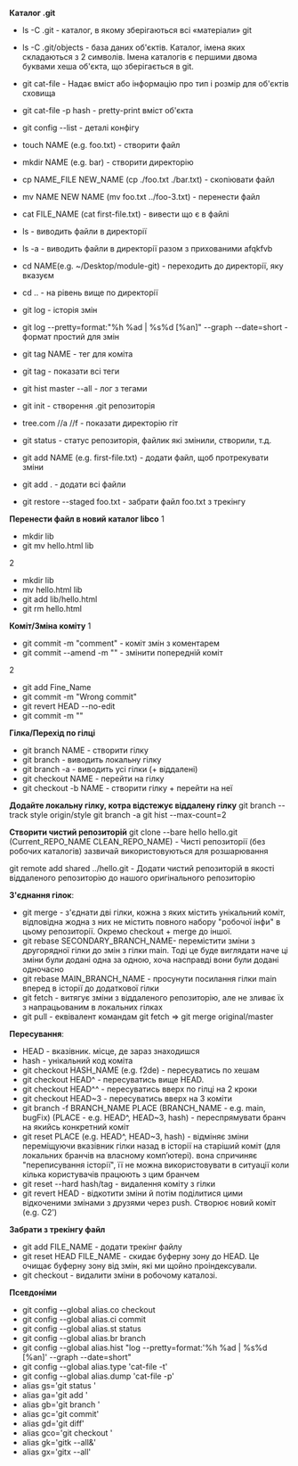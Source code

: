 **Каталог .git**
* ls -C .git - каталог, в якому зберігаються всі «матеріали» git
* ls -C .git/objects - база даних об'єктів. Каталог, імена яких складаються з 2 символів. Імена каталогів є першими двома буквами хеша об'єкта, що зберігається в git.
* git cat-file - Надає вміст або інформацію про тип і розмір для об'єктів сховища
* git cat-file -p hash - pretty-print вміст об'єкта

* git config --list - деталі конфігу
* touch NAME (e.g. foo.txt) - створити файл
* mkdir NAME (e.g. bar) - створити директорію
* cp NAME_FILE NEW_NAME (cp ./foo.txt ./bar.txt) - скопіювати файл
* mv NAME NEW NAME (mv foo.txt ../foo-3.txt) - перенести файл
* cat FILE_NAME (cat first-file.txt) - вивести що є в файлі
* ls - виводить файли в директорії
* ls -a - виводить файли в директорії разом з прихованими afqkfvb
* cd NAME(e.g. ~/Desktop/module-git) - переходить до директорії, яку вказуєм
* cd .. - на рівень вище по директорії

* git log - історія змін
* git log --pretty=format:"%h %ad | %s%d [%an]" --graph --date=short - формат простий для змін

* git tag NAME - тег для коміта
* git tag - показати всі теги
* git hist master --all - лог з тегами

* git init - створення .git репозиторія
* tree.com //a //f - показати директорію гіт
* git status - статус репозиторія, файлик які змінили, створили, т.д.

* git add NAME (e.g. first-file.txt) - додати файл, щоб протрекувати зміни
* git add . - додати всі файли
* git restore --staged foo.txt - забрати файл foo.txt з трекінгу

**Перенести файл в новий каталог libco**
1
* mkdir lib
* git mv hello.html lib

2
* mkdir lib
* mv hello.html lib
* git add lib/hello.html
* git rm hello.html

**Коміт/Зміна коміту**
1
* git commit -m "comment" - коміт змін з коментарем
* git commit --amend -m "" - змінити попередній коміт

2
* git add Fine_Name
* git commit -m "Wrong commit"
* git revert HEAD --no-edit
* git commit -m ""

**Гілка/Перехід по гілці**
* git branch NAME - створити гілку
* git branch - виводить локальну гілку
* git branch -a - виводить усі гілки (+ віддалені)
* git checkout NAME - перейти на гілку
* git checkout -b NAME - створити гілку + перейти на неї

**Додайте локальну гілку, котра відстежує віддалену гілку**
git branch --track style origin/style
git branch -a
git hist --max-count=2

**Створити чистий репозиторій**
git clone --bare hello hello.git (Current_REPO_NAME CLEAN_REPO_NAME) - Чисті репозиторії (без робочих каталогів) зазвичай використовуються для розшарювання

git remote add shared ../hello.git - Додати чистий репозиторій в якості віддаленого репозиторію до нашого оригінального репозиторію

**З'єднання гілок**:
* git merge - з'єднати дві гілки, кожна з яких містить унікальний коміт, відповідна жодна з них не містить повного набору "робочої інфи" в цьому репозиторії. Окремо checkout + merge до іншої. 
* git rebase SECONDARY_BRANCH_NAME- перемістити зміни з другорядної гілки до змін з гілки main. Тоді це буде виглядати наче ці зміни були додані одна за одною, хоча насправді вони були додані одночасно
* git rebase MAIN_BRANCH_NAME - просунути посилання гілки main вперед в історії до додаткової гілки
* git fetch - витягує зміни з віддаленого репозиторію, але не зливає їх з напрацьованим в локальних гілках
* git pull - еквівалент командам git fetch => git merge original/master

**Пересування**:
* HEAD - вказівник. місце, де зараз знаходишся
* hash - унікальний код коміта
* git checkout HASH_NAME (e.g. f2de) - пересуватись по хешам
* git checkout HEAD^ - пересуватись вище HEAD. 
* git checkout HEAD^^ - пересуватись вверх по гілці на 2 кроки
* git checkout HEAD~3 - пересуватись вверх на 3 коміти
* git branch -f BRANCH_NAME PLACE (BRANCH_NAME - e.g. main, bugFix) (PLACE - e.g. HEAD^, HEAD~3, hash) - переспрямувати бранч на якийсь конкретний коміт
* git reset PLACE (e.g. HEAD^, HEAD~3, hash) - відміняє зміни переміщуючи вказівник гілки назад в історії на старіший коміт (для локальних бранчів на власному комп’ютері). вона спричиняє "переписування історії", її не можна використовувати в ситуації коли кілька користувачів працюють з цим бранчем
* git reset --hard hash/tag - видалення коміту з гілки
* git revert HEAD - відкотити зміни й потім поділитися цими відкоченими змінами з друзями через push. Створює новий коміт (e.g. C2')

**Забрати з трекінгу файл**
* git add FILE_NAME - додати трекінг файлу
* git reset HEAD FILE_NAME - скидає буферну зону до HEAD. Це очищає буферну зону від змін, які ми щойно проіндексували.
* git checkout - видалити зміни в робочому каталозі.



**Псевдоніми**
* git config --global alias.co checkout
* git config --global alias.ci commit
* git config --global alias.st status
* git config --global alias.br branch
* git config --global alias.hist "log --pretty=format:'%h %ad | %s%d [%an]' --graph --date=short"
* git config --global alias.type 'cat-file -t'
* git config --global alias.dump 'cat-file -p'
* alias gs='git status '
* alias ga='git add '
* alias gb='git branch '
* alias gc='git commit'
* alias gd='git diff'
* alias gco='git checkout '
* alias gk='gitk --all&'
* alias gx='gitx --all'

